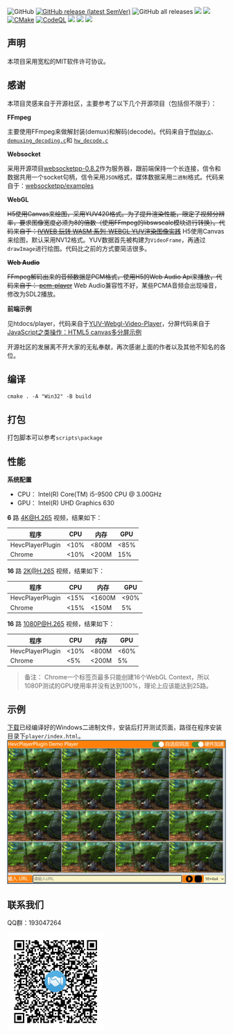 ![GitHub](https://img.shields.io/github/license/HevcPlayerPlugin/HevcPlayerPlugin)
[![GitHub release (latest SemVer)](https://img.shields.io/github/v/release/HevcPlayerPlugin/HevcPlayerPlugin)](https://github.com/HevcPlayerPlugin/HevcPlayerPlugin/releases/latest)
![GitHub all releases](https://img.shields.io/github/downloads/HevcPlayerPlugin/HevcPlayerPlugin/total)
[![](https://img.shields.io/badge/language-c++-red.svg)](https://en.cppreference.com/)
[![](https://img.shields.io/badge/platform-windows-blue.svg)](https://github.com/HevcPlayerPlugin/HevcPlayerPlugin)
[![CMake](https://github.com/HevcPlayerPlugin/HevcPlayerPlugin/actions/workflows/cmake.yml/badge.svg)](https://github.com/HevcPlayerPlugin/HevcPlayerPlugin/actions/workflows/cmake.yml)
[![CodeQL](https://github.com/HevcPlayerPlugin/HevcPlayerPlugin/actions/workflows/codeql.yml/badge.svg)](https://github.com/HevcPlayerPlugin/HevcPlayerPlugin/actions/workflows/codeql.yml)
[![](https://img.shields.io/badge/PRs-welcome-yellow.svg)](https://github.com/HevcPlayerPlugin/HevcPlayerPlugin/pulls)
[![](https://github.com/ZLMediaKit/ZLMediaKit/actions/workflows/windows.yml/badge.svg)](https://github.com/HevcPlayerPlugin/HevcPlayerPlugin)
[![](https://img.shields.io/badge/chat-QQ%E7%BE%A4-brightgreen)](https://jq.qq.com/?_wv=1027&k=N2VUK58S)
## 声明
本项目采用宽松的MIT软件许可协议。

## 感谢
本项目灵感来自于开源社区，主要参考了以下几个开源项目（包括但不限于）：

**FFmpeg**

主要使用FFmpeg来做解封装(demux)和解码(decode)。代码来自于[ffplay.c](https://ffmpeg.org/doxygen/trunk/ffplay_8c_source.html)、[`demuxing_decoding.c`](https://ffmpeg.org/doxygen/trunk/demuxing_decoding_8c-example.html)和 [`hw_decode.c`](https://ffmpeg.org/doxygen/trunk/hw_decode_8c-example.html)

**Websocket**

采用开源项目[websocketpp-0.8.2](https://github.com/zaphoyd/websocketpp)作为服务器，跟前端保持一个长连接，信令和数据共用一个socket句柄，信令采用`JSON`格式，媒体数据采用`二进制`格式。代码来自于：[websocketpp/examples](https://github.com/zaphoyd/websocketpp/tree/master/examples)

**WebGL**

~~H5使用Canvas来绘图，采用YUV420格式。为了提升渲染性能，限定了视频分辨率，要求图像宽度必须为8的倍数（使用FFmpeg的libswscale模块进行转换）。代码来自于：[IVWEB 玩转 WASM 系列-WEBGL YUV渲染图像实践](https://juejin.cn/post/6844904008054751246)~~
H5使用Canvas来绘图，默认采用NV12格式。YUV数据首先被构建为`VideoFrame`，再通过`drawImage`进行绘图。代码比之前的方式要简洁很多。

~~**Web Audio**~~

~~FFmpeg解码出来的音频数据是PCM格式，使用H5的Web Audio Api来播放，代码来自于： [pcm-player](https://github.com/samirkumardas/pcm-player)~~
Web Audio兼容性不好，某些PCMA音频会出现噪音，修改为SDL2播放。

**前端示例**

见htdocs/player，代码来自于[YUV-Webgl-Video-Player](https://github.com/p4prasoon/YUV-Webgl-Video-Player)，分屏代码来自于[JavaScript之类操作：HTML5 canvas多分屏示例](https://blog.csdn.net/boonya/article/details/82784952)

开源社区的发展离不开大家的无私奉献，再次感谢上面的作者以及其他不知名的各位。

## 编译
```
cmake . -A "Win32" -B build
```

## 打包
打包脚本可以参考`scripts\package`

## 性能

**系统配置**
- CPU： Intel(R) Core(TM) i5-9500 CPU @ 3.00GHz
- GPU： Intel(R) UHD Graphics 630

**6** 路 4K@H.265 视频，结果如下：

| 程序 | CPU | 内存 | GPU |
| --- | --- | --- | --- |
| HevcPlayerPlugin | <10% | <800M | <85% |
| Chrome | <10% | <200M | 15% |

**16** 路 2K@H.265 视频，结果如下：

| 程序 | CPU | 内存 | GPU |
| --- | --- | --- | --- |
| HevcPlayerPlugin | <15% | <1600M | <90% |
| Chrome | <15% | <150M | 5% |
	
**16** 路 1080P@H.265 视频，结果如下：

| 程序 | CPU | 内存 | GPU |
| --- | --- | --- | --- |
| HevcPlayerPlugin | <10% | <800M | <60% |
| Chrome | <5% | <200M | 5% |

> 备注： Chrome一个标签页最多只能创建16个WebGL Context，所以1080P测试的GPU使用率并没有达到100%，理论上应该能达到25路。
## 示例
[下载](https://github.com/duiniuluantanqin/HevcPlayerPlugin/releases/)已经编译好的Windows二进制文件，安装后打开测试页面，路径在程序安装目录下`player/index.html`。
<br>
![demo.png](docs/images/demo.png)

## 联系我们
QQ群：193047264

![](docs/images/QR.png)
